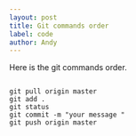 ```yaml
---
layout: post
title: Git commands order
label: code
author: Andy
---
```

Here is the git commands order.

```

git pull origin master
git add .
git status
git commit -m "your message "
git push origin master
   
```
   